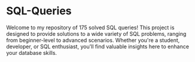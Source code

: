 # SQL-Queries
Welcome to my repository of 175 solved SQL queries! This project is designed to provide solutions to a wide variety of SQL problems, ranging from beginner-level to advanced scenarios. Whether you're a student, developer, or SQL enthusiast, you'll find valuable insights here to enhance your database skills.
